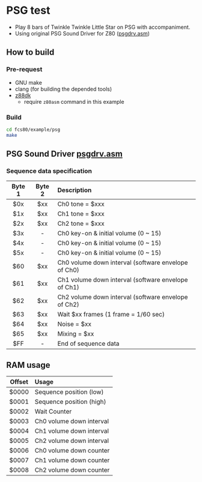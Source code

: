 # PSG test

- Play 8 bars of Twinkle Twinkle Little Star on PSG with accompaniment.
- Using original PSG Sound Driver for Z80 ([psgdrv.asm](psgdrv.asm))

## How to build

### Pre-request

- GNU make
- clang (for building the depended tools)
- [z88dk](https://z88dk.org/site/)
  - require `z80asm` command in this example

### Build

```zsh
cd fcs80/example/psg
make
```

## PSG Sound Driver [psgdrv.asm](psgdrv.asm)

### Sequence data specification

| Byte 1 | Byte 2 | Description                                         |
| :----: | :----: | :-------------------------------------------------- |
|  $0x   |  $xx   | Ch0 tone = $xxx                                     |
|  $1x   |  $xx   | Ch1 tone = $xxx                                     |
|  $2x   |  $xx   | Ch2 tone = $xxx                                     |
|  $3x   |   -    | Ch0 key-on & initial volume (0 ~ 15)                |
|  $4x   |   -    | Ch0 key-on & initial volume (0 ~ 15)                |
|  $5x   |   -    | Ch0 key-on & initial volume (0 ~ 15)                |
|  $60   |  $xx   | Ch0 volume down interval (software envelope of Ch0) |
|  $61   |  $xx   | Ch1 volume down interval (software envelope of Ch1) |
|  $62   |  $xx   | Ch2 volume down interval (software envelope of Ch2) |
|  $63   |  $xx   | Wait $xx frames (1 frame = 1/60 sec)                |
|  $64   |  $xx   | Noise = $xx                                         |
|  $65   |  $xx   | Mixing = $xx                                        |
|  $FF   |   -    | End of sequence data                                |

## RAM usage

| Offset | Usage                    |
| :----: | :----------------------- |
| $0000  | Sequence position (low)  |
| $0001  | Sequence position (high) |
| $0002  | Wait Counter             |
| $0003  | Ch0 volume down interval |
| $0004  | Ch1 volume down interval |
| $0005  | Ch2 volume down interval |
| $0006  | Ch0 volume down counter  |
| $0007  | Ch1 volume down counter  |
| $0008  | Ch2 volume down counter  |
